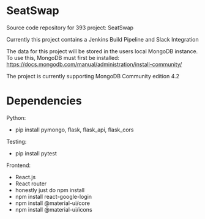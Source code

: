 # SeatSwap
Source code repository for 393 project: SeatSwap

Currently this project contains a Jenkins Build Pipeline and Slack Integration

The data for this project will be stored in the users local MongoDB instance. To use this, MongoDB must first be installed: https://docs.mongodb.com/manual/administration/install-community/

The project is currently supporting MongoDB Community edition 4.2

# Dependencies

Python:
  - pip install pymongo, flask, flask_api, flask_cors

Testing:
  - pip install pytest

Frontend:
  - React.js
  - React router
  - honestly just do npm install
  - npm install react-google-login
  - npm install @material-ui/core
  - npm install @material-ui/icons